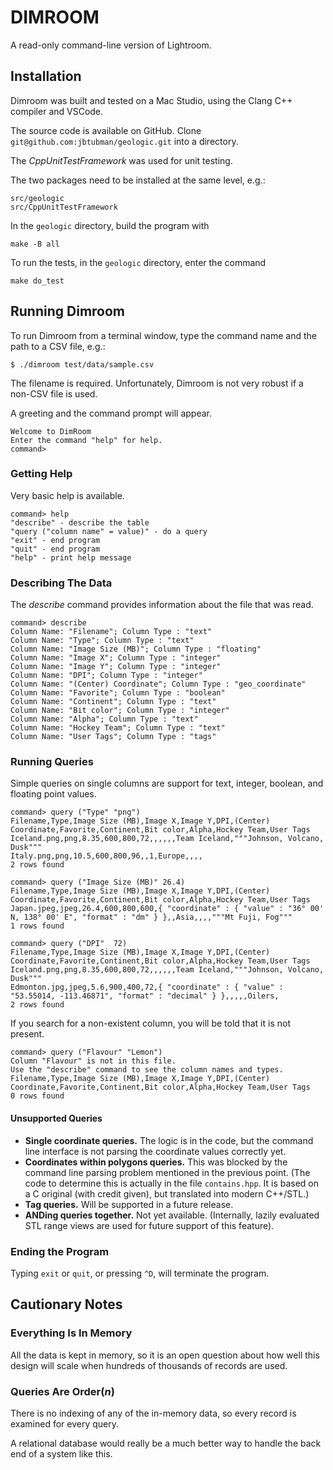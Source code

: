 # DIMROOM

A read-only command-line version of Lightroom.

## Installation

Dimroom was built and tested on a Mac Studio, using the Clang C++ compiler and
VSCode.

The source code is available on GitHub. Clone `git@github.com:jbtubman/geologic.git`
into a directory.

The _CppUnitTestFramework_ was used for unit testing.

The two packages need to be installed at the same level, e.g.:

    src/geologic
    src/CppUnitTestFramework

In the `geologic` directory, build the program with

    make -B all

To run the tests, in the `geologic` directory, enter the command

    make do_test

## Running Dimroom

To run Dimroom from a terminal window, type the command name and the path to a CSV file, e.g.:

    $ ./dimroom test/data/sample.csv

The filename is required. Unfortunately, Dimroom is not very robust if a
non-CSV file is used.

A greeting and the command prompt will appear.

    Welcome to DimRoom
    Enter the command "help" for help.
    command>

### Getting Help

Very basic help is available.

    command> help
    "describe" - describe the table
    "query ("column name" = value)" - do a query
    "exit" - end program
    "quit" - end program
    "help" - print help message

### Describing The Data

The _describe_ command provides information about the file that was read.

    command> describe
    Column Name: "Filename"; Column Type : "text"
    Column Name: "Type"; Column Type : "text"
    Column Name: "Image Size (MB)"; Column Type : "floating"
    Column Name: "Image X"; Column Type : "integer"
    Column Name: "Image Y"; Column Type : "integer"
    Column Name: "DPI"; Column Type : "integer"
    Column Name: "(Center) Coordinate"; Column Type : "geo_coordinate"
    Column Name: "Favorite"; Column Type : "boolean"
    Column Name: "Continent"; Column Type : "text"
    Column Name: "Bit color"; Column Type : "integer"
    Column Name: "Alpha"; Column Type : "text"
    Column Name: "Hockey Team"; Column Type : "text"
    Column Name: "User Tags"; Column Type : "tags"

### Running Queries

Simple queries on single columns are support for text, integer, boolean, and
floating point values.

    command> query ("Type" "png")
    Filename,Type,Image Size (MB),Image X,Image Y,DPI,(Center) Coordinate,Favorite,Continent,Bit color,Alpha,Hockey Team,User Tags
    Iceland.png,png,8.35,600,800,72,,,,,,Team Iceland,"""Johnson, Volcano, Dusk"""
    Italy.png,png,10.5,600,800,96,,1,Europe,,,,
    2 rows found

    command> query ("Image Size (MB)" 26.4)
    Filename,Type,Image Size (MB),Image X,Image Y,DPI,(Center) Coordinate,Favorite,Continent,Bit color,Alpha,Hockey Team,User Tags
    Japan.jpeg,jpeg,26.4,600,800,600,{ "coordinate" : { "value" : "36° 00' N, 138° 00' E", "format" : "dm" } },,Asia,,,,"""Mt Fuji, Fog"""
    1 rows found

    command> query ("DPI"  72)
    Filename,Type,Image Size (MB),Image X,Image Y,DPI,(Center) Coordinate,Favorite,Continent,Bit color,Alpha,Hockey Team,User Tags
    Iceland.png,png,8.35,600,800,72,,,,,,Team Iceland,"""Johnson, Volcano, Dusk"""
    Edmonton.jpg,jpeg,5.6,900,400,72,{ "coordinate" : { "value" : "53.55014, -113.46871", "format" : "decimal" } },,,,,Oilers,
    2 rows found

If you search for a non-existent column, you will be told that it is not present.

    command> query ("Flavour" "Lemon")
    Column "Flavour" is not in this file.
    Use the "describe" command to see the column names and types.
    Filename,Type,Image Size (MB),Image X,Image Y,DPI,(Center) Coordinate,Favorite,Continent,Bit color,Alpha,Hockey Team,User Tags
    0 rows found

#### Unsupported Queries

* **Single coordinate queries.** The logic is in the code, but the command line interface is not
  parsing the coordinate values correctly yet.
* **Coordinates within polygons queries.** This was blocked by the command line parsing problem
  mentioned in the previous point. (The code to determine this is actually in the file `contains.hpp`.
  It is based on a C original (with credit given), but translated into modern C++/STL.)
* **Tag queries.** Will be supported in a future release.
* **ANDing queries together.** Not yet available. (Internally, lazily evaluated STL range views are
  used for future support of this feature).

### Ending the Program

Typing `exit` or `quit`, or pressing `^D`, will terminate the program.

## Cautionary Notes

### Everything Is In Memory

All the data is kept in memory, so it is an open question about how well this design
will scale when hundreds of thousands of records are used.

### Queries Are Order(_n_)

There is no indexing of any of the in-memory data, so every record is examined for
every query.

A relational database would really be a much better way to handle the back end of
a system like this.
